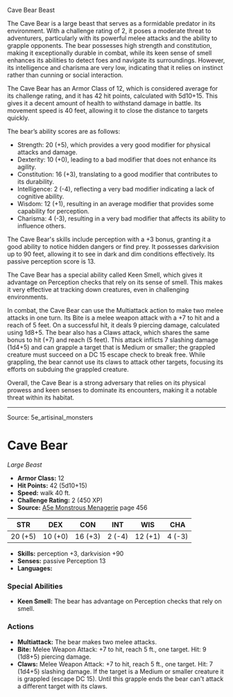 <MonsterName/>Cave Bear</MonsterName>
<CreatureType/>Beast</CreatureType>

<summary>The Cave Bear is a large beast that serves as a formidable predator in its environment. With a challenge rating of 2, it poses a moderate threat to adventurers, particularly with its powerful melee attacks and the ability to grapple opponents. The bear possesses high strength and constitution, making it exceptionally durable in combat, while its keen sense of smell enhances its abilities to detect foes and navigate its surroundings. However, its intelligence and charisma are very low, indicating that it relies on instinct rather than cunning or social interaction. </summary>

<detail>

The Cave Bear has an Armor Class of 12, which is considered average for its challenge rating, and it has 42 hit points, calculated with 5d10+15. This gives it a decent amount of health to withstand damage in battle. Its movement speed is 40 feet, allowing it to close the distance to targets quickly. 

The bear’s ability scores are as follows:
- Strength: 20 (+5), which provides a very good modifier for physical attacks and damage.
- Dexterity: 10 (+0), leading to a bad modifier that does not enhance its agility.
- Constitution: 16 (+3), translating to a good modifier that contributes to its durability.
- Intelligence: 2 (-4), reflecting a very bad modifier indicating a lack of cognitive ability.
- Wisdom: 12 (+1), resulting in an average modifier that provides some capability for perception.
- Charisma: 4 (-3), resulting in a very bad modifier that affects its ability to influence others.

The Cave Bear's skills include perception with a +3 bonus, granting it a good ability to notice hidden dangers or find prey. It possesses darkvision up to 90 feet, allowing it to see in dark and dim conditions effectively. Its passive perception score is 13.

The Cave Bear has a special ability called Keen Smell, which gives it advantage on Perception checks that rely on its sense of smell. This makes it very effective at tracking down creatures, even in challenging environments.

In combat, the Cave Bear can use the Multiattack action to make two melee attacks in one turn. Its Bite is a melee weapon attack with a +7 to hit and a reach of 5 feet. On a successful hit, it deals 9 piercing damage, calculated using 1d8+5. The bear also has a Claws attack, which shares the same bonus to hit (+7) and reach (5 feet). This attack inflicts 7 slashing damage (1d4+5) and can grapple a target that is Medium or smaller; the grappled creature must succeed on a DC 15 escape check to break free. While grappling, the bear cannot use its claws to attack other targets, focusing its efforts on subduing the grappled creature.

Overall, the Cave Bear is a strong adversary that relies on its physical prowess and keen senses to dominate its encounters, making it a notable threat within its habitat.</detail>



---

Source: 5e_artisinal_monsters

# Cave Bear

*Large* *Beast*

- **Armor Class:** 12
- **Hit Points:** 42 (5d10+15)
- **Speed:** walk 40 ft.
- **Challenge Rating:** 2 (450 XP)
- **Source:** [A5e Monstrous Menagerie](https://enpublishingrpg.com/products/level-up-monstrous-menagerie-a5e) page 456

| STR | DEX | CON | INT | WIS | CHA |
| --- | --- | --- | --- | --- | --- |
| 20 (+5) | 10 (+0) | 16 (+3) | 2 (-4) | 12 (+1) | 4 (-3) |

- **Skills:** perception +3, darkvision +90
- **Senses:** passive Perception 13
- **Languages:** 

### Special Abilities

- **Keen Smell:** The bear has advantage on Perception checks that rely on smell.

### Actions

- **Multiattack:** The bear makes two melee attacks.
- **Bite:** Melee Weapon Attack: +7 to hit, reach 5 ft., one target. Hit: 9 (1d8+5) piercing damage.
- **Claws:** Melee Weapon Attack: +7 to hit, reach 5 ft., one target. Hit: 7 (1d4+5) slashing damage. If the target is a Medium or smaller creature  it is grappled (escape DC 15). Until this grapple ends  the bear can't attack a different target with its claws.




